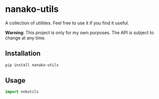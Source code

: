 # nanako-utils

A collection of utilities. Feel free to use it if you find it useful.

**Warning**: This project is only for my own purposes. The API is subject to change at any time.

## Installation

```bash
pip install nanako-utils
```

## Usage

```python
import nnkutils
```
